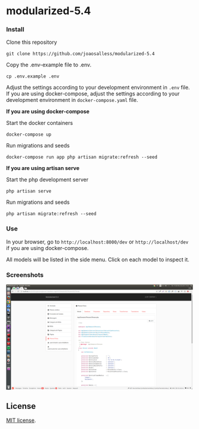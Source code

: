 # modularized-5.4

### Install

Clone this repository
```
git clone https://github.com/joaosalless/modularized-5.4
```

Copy the .env-example file to .env.

```
cp .env.example .env
```

Adjust the settings according to your development environment in `.env` file.
If you are using docker-compose, adjust the settings according to your development environment in `docker-compose.yaml` file.

**If you are using docker-compose**

Start the docker containers
```
docker-compose up
```

Run migrations and seeds
```
docker-compose run app php artisan migrate:refresh --seed
```

**If you are using artisan serve**

Start the php development server
```
php artisan serve
```

Run migrations and seeds
```
php artisan migrate:refresh --seed
```

### Use
In your browser, go to `http://localhost:8000/dev` or `http://localhost/dev` if you are using docker-compose.

All models will be listed in the side menu. Click on each model to inspect it.

### Screenshots
![](docs/screenshots/model.png)

## License

[MIT license](http://opensource.org/licenses/MIT).
